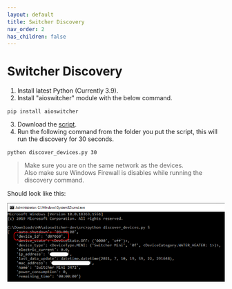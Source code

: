 ```yaml
---
layout: default
title: Switcher Discovery
nav_order: 2
has_children: false
---
```


# Switcher Discovery

1. Install latest Python (Currently 3.9).
2. Install "aioswitcher" module with the below command.
```
pip install aioswitcher
```
3. Download the [script](https://github.com/TomerFi/aioswitcher/blob/dev/scripts/discover_devices.py).
4. Run the following command from the folder you put the script, this will run the discovery for 30 seconds.
```
python discover_devices.py 30
```

> Make sure you are on the same network as the devices.   
> Also make sure Windows Firewall is disables while running the discovery command.

Should look like this:

![cmd](images/discovery.png)

